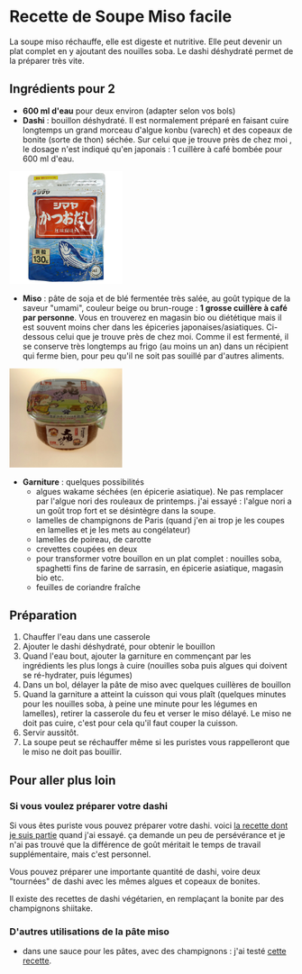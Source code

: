 # Recette de Soupe Miso facile

La soupe miso réchauffe, elle est digeste et nutritive. Elle peut devenir un plat complet en y ajoutant des nouilles soba. Le dashi déshydraté permet de la préparer très vite.

## Ingrédients pour 2

- **600 ml d'eau** pour deux environ (adapter selon vos bols)
- **Dashi** : bouillon déshydraté. Il est normalement préparé en faisant cuire longtemps un grand morceau d'algue konbu (varech) et des copeaux de bonite (sorte de thon) séchée. Sur celui que je trouve près de chez moi , le dosage n'est indiqué qu'en japonais : 1 cuillère  à café bombée pour 600 ml d'eau.

<img src="img/dashi.jpg" alt="dashi déshydraté" width="200" />

- **Miso** : pâte de soja et de blé fermentée très salée, au goût typique de la saveur "umami", couleur beige ou brun-rouge : **1 grosse cuillère à café par personne**. Vous en trouverez en magasin bio ou diététique mais il est souvent moins cher dans les épiceries japonaises/asiatiques. Ci-dessous celui que je trouve près de chez moi. Comme il est fermenté, il se conserve très longtemps au frigo (au moins un an) dans un récipient qui ferme bien, pour peu qu'il ne soit pas souillé par d'autres aliments.

<img src="img/miso.jpg" alt="pâte miso" width="200" />
 
- **Garniture** : quelques possibilités
  - algues wakame séchées (en épicerie asiatique). Ne pas remplacer par l'algue nori des rouleaux de printemps. j'ai essayé : l'algue nori a un goût trop fort et se désintègre dans la soupe.
  - lamelles de champignons de Paris (quand j'en ai trop je les coupes en lamelles et je les mets au congélateur)
  - lamelles de poireau, de carotte
  - crevettes coupées en deux
  - pour transformer votre bouillon en un plat complet : nouilles soba, spaghetti fins de farine de sarrasin, en épicerie asiatique, magasin bio etc. 
  - feuilles de coriandre fraîche

## Préparation

1. Chauffer l'eau dans une casserole
2. Ajouter le dashi déshydraté, pour obtenir le bouillon
3. Quand l'eau bout, ajouter la garniture en commençant par les ingrédients les plus longs à cuire (nouilles soba puis algues qui doivent se ré-hydrater, puis légumes)
4. Dans un bol, délayer la pâte de miso avec quelques cuillères de bouillon
5. Quand la garniture a atteint la cuisson qui vous plaît (quelques minutes pour les nouilles soba, à peine une minute pour les légumes en lamelles), retirer la casserole du feu et verser le miso délayé. Le miso ne doit pas cuire, c'est pour cela qu'il faut couper la cuisson.
6. Servir aussitôt.
7. La soupe peut se réchauffer même si les puristes vous rappelleront que le miso ne doit pas bouillir. 

## Pour aller plus loin

### Si vous voulez préparer votre dashi

 Si vous êtes puriste vous pouvez préparer votre dashi. voici [la recette dont je suis partie](https://www.lafujimama.com/how-to-make-dashi/) quand j'ai essayé. ça demande un peu de persévérance et je n'ai pas trouvé que la différence de goût méritait le temps de travail supplémentaire, mais c'est personnel.

 Vous pouvez préparer une importante quantité de dashi, voire deux "tournées" de dashi avec les mêmes algues et copeaux de bonites.

 Il existe des recettes de dashi végétarien, en remplaçant la bonite par des champignons shiitake.

### D'autres utilisations de la pâte miso

- dans une sauce pour les pâtes, avec des champignons : j'ai testé [cette recette](https://lifecurrentsblog.com/miso-tahini-pasta-with-garlic-sauteed-mushrooms/).

